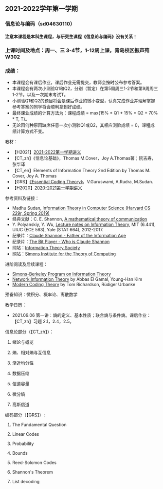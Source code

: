 ## 2021-2022学年第一学期
### 信息论与编码（sd04630110）
#### 注意本课程是本科生课程，与研究生课程《信息论与编码》没有关系！

### 上课时间及地点：周一、三 3-4节，1-12周上课，青岛校区振声苑W302

### 成绩：
* 本课程会有课后作业，课后作业无需提交，教师会按时公布参考答案。
* 本课程会有两次小测验Q1和Q2，分别（暂定）在第5周周三1-2节和第9周周三1-2节，以及一次期末考试T。
* 小测验Q1和Q2的题目将会是课后作业的微小变型，认真完成作业并理解掌握参考答案的同学将会顺利拿到好成绩。
* 最终课业成绩的计算方法为：课程成绩 = max{15% * Q1 + 15% * Q2 + 70% * T, T}。
* 无论因何种原因缺席任意一次小测验Q1或Q2，其相应测验成绩 = 0，课程成绩计算方式不变。

教材：
* 【H2021】[2021-2022第一学期讲义](https://www.jianguoyun.com/p/DSW5ZsUQm4-HBhjN14wE)
* 【CT_zh】《信息论基础》，Thomas M.Cover，Joy A.Thomas著；阮吉寿，张华译
* 【CT_en】Elements of Information Theory 2nd Edition by Thomas M. Cover, Joy A. Thomas
* 【GRS】[《Essential Coding Theory》](https://cse.buffalo.edu/faculty/atri/courses/coding-theory/book/)，V.Guruswami, A.Rudra, M.Sudan.
* 【H2020】[2020-2021第一学期讲义](https://www.jianguoyun.com/p/DR9U1ecQm4-HBhjdt4oE)

参考资料及链接：
* Madhu Sudan, [Information Theory in Computer Science (Harvard CS 229r, Spring 2019)](http://people.seas.harvard.edu/~madhusudan/courses/Spring2019/)
* 经典文献：C. E. Shannon, [A mathematical theory of communication](https://dl.acm.org/doi/10.1145/584091.584093)
* Y. Polyanskiy, Y. Wu, [Lecture notes on Information Theory](http://people.lids.mit.edu/yp/homepage/data/itlectures_v5.pdf), MIT (6.441), UIUC (ECE 563), Yale (STAT 664), 2012-2017.
* 纪录片：[Claude Shannon - Father of the Information Age](https://v.qq.com/x/page/a0197khdkeg.html)
* 纪录片：[The Bit Player - Who is Claude Shannon](https://www.bilibili.com/video/BV1YV411z7qo/?spm_id_from=333.788.videocard.0)
* 网站：[Information Theory Society](https://www.itsoc.org/)
* 网站：[Simons Institute for the Theory of Computing](https://simons.berkeley.edu/)

进阶阅读及后续课程：
* [Simons-Berkeley Program on Information Theory](https://simons.berkeley.edu/programs/inftheory2015)
* [Network Information Theory](http://web.eng.ucsd.edu/~yhk/nit.html) by Abbas El Gamal, Young-Han Kim
* [Modern Coding Theory](https://documents.epfl.ch/groups/i/ip/ipg/www/2010-2011/Statistical_Physics_for_Communication_and_Computer_Science/mct-new.pdf) by Tom Richardson, Rüdiger Urbanke

预备知识：微积分、概率论、离散数学

教学日历：

* 2021.09.06 第一讲：熵的定义、基本性质；联合熵与条件熵。课后作业：【CT_zh】习题 2.1，2.4，2.5。


信息论部分（【CT_zh】）：

1. 绪论与概览

2. 熵、相对熵与互信息

3. 渐近均分性

4. 数据压缩

5. 信道容量

6. 微分熵

7. 高斯信道

编码部分（【GRS】）:

1. The Fundamental Question

2. Linear Codes

3. Probability

4. Bounds

5. Reed-Solomon Codes

6. Shannon's Theorem

7. List decoding



